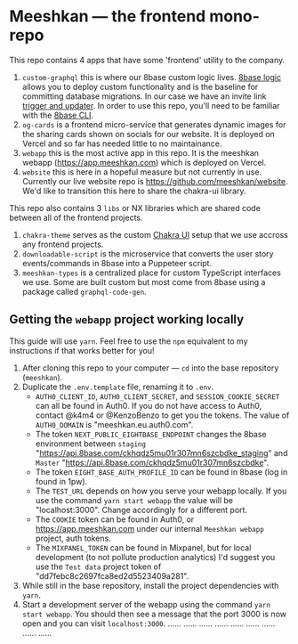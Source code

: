 # Meeshkan — the frontend mono-repo

This repo contains 4 apps that have some 'frontend' utility to the company.

1. `custom-graphql` this is where our 8base custom logic lives. [8base logic](https://docs.8base.com/docs/8base-console/platform-tools/functions/) allows you to deploy custom functionality and is the baseline for committing database migrations. In our case we have an invite link [trigger and updater](/Users/makennasmutz/Documents/GitHub/meeshkan/apps/custom-graphql/8base.yml). In order to use this repo, you'll need to be familiar with the [8base CLI](https://docs.8base.com/docs/development-tools/cli).
2. `og-cards` is a frontend micro-service that generates dynamic images for the sharing cards shown on socials for our website. It is deployed on Vercel and so far has needed little to no maintainance.
3. `webapp` this is the most active app in this repo. It is the meeshkan webapp (https://app.meeshkan.com) which is deployed on Vercel.
4. `website` this is here in a hopeful measure but not currently in use. Currently our live website repo is https://github.com/meeshkan/website. We'd like to transition this here to share the chakra-ui library.

This repo also contains 3 `libs` or NX libraries which are shared code between all of the frontend projects.

1. `chakra-theme` serves as the custom [Chakra UI](https://chakra-ui.com/) setup that we use accross any frontend projects.
2. `downloadable-script` is the microservice that converts the user story events/commands in 8base into a Puppeteer script.
3. `meeshkan-types` is a centralized place for custom TypeScript interfaces we use. Some are built custom but most come from 8base using a package called `graphql-code-gen`.

## Getting the `webapp` project working locally

This guide will use `yarn`. Feel free to use the `npm` equivalent to my instructions if that works better for you!

1. After cloning this repo to your computer — `cd` into the base repository (`meeshkan`).
2. Duplicate the `.env.template` file, renaming it to `.env`.
   - `AUTH0_CLIENT_ID`, `AUTH0_CLIENT_SECRET`, and `SESSION_COOKIE_SECRET` can all be found in Auth0. If you do not have access to Auth0, contact @k4m4 or @KenzoBenzo to get you the tokens. The value of `AUTH0_DOMAIN` is "meeshkan.eu.auth0.com".
   - The token `NEXT_PUBLIC_EIGHTBASE_ENDPOINT` changes the 8base environment between `staging` "https://api.8base.com/ckhqdz5mu01r307mn6szcbdke_staging" and `Master` "https://api.8base.com/ckhqdz5mu01r307mn6szcbdke".
   - The token `EIGHT_BASE_AUTH_PROFILE_ID` can be found in 8base (log in found in 1pw).
   - The `TEST_URL` depends on how you serve your webapp locally. If you use the command `yarn start webapp` the value will be "localhost:3000". Change accordingly for a different port.
   - The `COOKIE` token can be found in Auth0, or https://app.meeshkan.com under our internal `Meeshkan webapp` project, auth tokens.
   - The `MIXPANEL_TOKEN` can be found in Mixpanel, but for local development (to not pollute production analytics) I'd suggest you use the `Test data` project token of "dd7febc8c2697fca8ed2d5523409a281".
3. While still in the base repository, install the project dependencies with `yarn`.
4. Start a development server of the webapp using the command `yarn start webapp`. You should then see a message that the port 3000 is now open and you can visit `localhost:3000`.
......
......
......
......
......
......
......
......
......